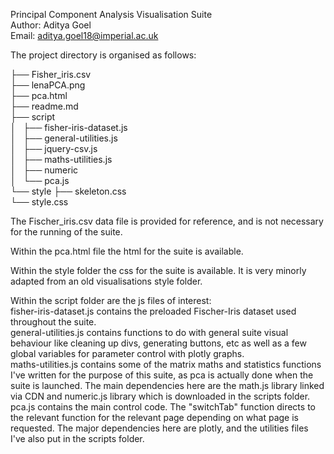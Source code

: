 Principal Component Analysis Visualisation Suite  
Author: Aditya Goel  
Email: aditya.goel18@imperial.ac.uk  

The project directory is organised as follows:  

├── Fisher_iris.csv  
├── lenaPCA.png  
├── pca.html  
├── readme.md  
├── script  
│   ├── fisher-iris-dataset.js  
│   ├── general-utilities.js  
│   ├── jquery-csv.js  
│   ├── maths-utilities.js  
│   ├── numeric  
│   └── pca.js  
└── style
    ├── skeleton.css  
    └── style.css  
 
The Fischer_iris.csv data file is provided for reference, and is not necessary for the running of the suite.  

Within the pca.html file the html for the suite is available.  

Within the style folder the css for the suite is available. It is very minorly adapted from an old visualisations style folder.  

Within the script folder are the js files of interest:  
fisher-iris-dataset.js contains the preloaded Fischer-Iris dataset used throughout the suite.  
general-utilities.js contains functions to do with general suite visual behaviour like cleaning up divs, generating buttons, etc as well as a few global variables for parameter control with plotly graphs.  
maths-utilities.js contains some of the matrix maths and statistics functions I've written for the purpose of this suite, as pca is actually done when the suite is launched. The main dependencies here are the math.js library linked via CDN and numeric.js library which is downloaded in the scripts folder.  
pca.js contains the main control code. The "switchTab" function directs to the relevant function for the relevant page depending on what page is requested. The major dependencies here are plotly, and the utilities files I've also put in the scripts folder.  

